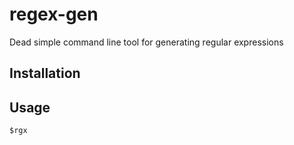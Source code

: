# regex-gen

Dead simple command line tool for generating regular expressions


## Installation



## Usage

    $rgx


## 